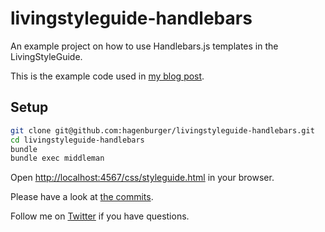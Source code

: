 livingstyleguide-handlebars
===========================

An example project on how to use Handlebars.js templates in the LivingStyleGuide.

This is the example code used in [my blog post](http://www.hagenburger.net/BLOG/handlebars-js-templates-living-style-guide.html).

Setup
-----

``` bash
git clone git@github.com:hagenburger/livingstyleguide-handlebars.git
cd livingstyleguide-handlebars
bundle
bundle exec middleman
```
Open <http://localhost:4567/css/styleguide.html> in your browser.

Please have a look at [the commits](https://github.com/hagenburger/livingstyleguide-handlebars/commits/master).

Follow me on [Twitter](http://twitter.com/hagenburger) if you have questions.
